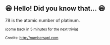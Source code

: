 ## 😄 Hello! Did you know that... 😄
78 is the atomic number of platinum.

<sup>(come back in 5 minutes for the next trivia)</sup>


<sup>Credits: http://numbersapi.com</sup>
